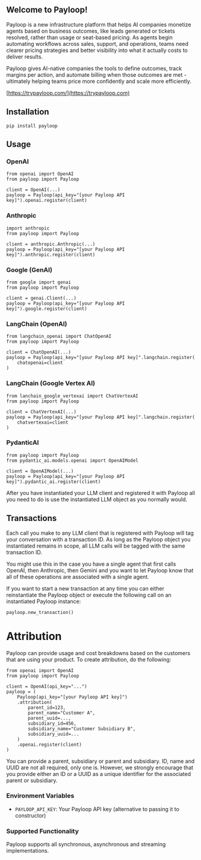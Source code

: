 Welcome to Payloop!
-------------------

Payloop is a new infrastructure platform that helps AI companies monetize agents based on business outcomes, like leads generated or tickets resolved, rather than usage or seat-based pricing. As agents begin automating workflows across sales, support, and operations, teams need clearer pricing strategies and better visibility into what it actually costs to deliver results.

Payloop gives AI-native companies the tools to define outcomes, track margins per action, and automate billing when those outcomes are met - ultimately helping teams price more confidently and scale more efficiently.

[https://trypayloop.com/](https://trypayloop.com)

## Installation

    pip install payloop

## Usage

### OpenAI

    from openai import OpenAI
    from payloop import Payloop

    client = OpenAI(...)
    payloop = Payloop(api_key="[your Payloop API key]").openai.register(client)

### Anthropic

    import anthropic
    from payloop import Payloop

    client = anthropic.Anthropic(...)
    payloop = Payloop(api_key="[your Payloop API key]").anthropic.register(client)

### Google (GenAI)

    from google import genai
    from payloop import Payloop

    client = genai.Client(...)
    payloop = Payloop(api_key="[your Payloop API key]").google.register(client)

### LangChain (OpenAI)

    from langchain_openai import ChatOpenAI
    from payloop import Payloop

    client = ChatOpenAI(...)
    payloop = Payloop(api_key="[your Payloop API key]".langchain.register(
        chatopenai=client
    )

### LangChain (Google Vertex AI)

    from lanchain_google_vertexai import ChatVertexAI
    from payloop import Payloop

    client = ChatVertexAI(...)
    payloop = Payloop(api_key="[your Payloop API key]".langchain.register(
        chatvertexai=client
    )

### PydanticAI

    from payloop import Payloop
    from pydantic_ai.models.openai import OpenAIModel

    client = OpenAIModel(...)
    payloop = Payloop(api_key="[your Payloop API key]").pydantic_ai.register(client)

After you have instantiated your LLM client and registered it with Payloop all you
need to do is use the instantiated LLM object as you normally would.

## Transactions

Each call you make to any LLM client that is registered with Payloop will tag your conversation with a transaction ID. As long as the Payloop object you instantiated remains in scope, all LLM calls will be tagged with the same transaction ID.

You might use this in the case you have a single agent that first calls OpenAI, then Anthropic, then Gemini and you want to let Payloop know that all of these operations are associated with a single agent.

If you want to start a new transaction at any time you can either reinstantiate the Payloop object or execute the following call on an instantiated Payloop instance:

    payloop.new_transaction()

# Attribution

Payloop can provide usage and cost breakdowns based on the customers that are using your product. To create attribution, do the following:

    from openai import OpenAI
    from payloop import Payloop

    client = OpenAI(api_key="...")
    payloop = (
        Payloop(api_key="[your Payloop API key]")
        .attribution(
            parent_id=123,
            parent_name="Customer A",
            parent_uuid=...,
            subsidiary_id=456,
            subsidiary_name="Customer Subsidiary B",
            subsidiary_uuid=...
        )
        .openai.register(client)
    )

You can provide a parent, subsidiary or parent and subsidiary. ID, name and UUID are not all required, only one is. However, we strongly encourage that you provide either an ID or a UUID as a unique identifier for the associated parent or subsidiary.

### Environment Variables

- `PAYLOOP_API_KEY`: Your Payloop API key (alternative to passing it to constructor)

### Supported Functionality

Payloop supports all synchronous, asynchronous and streaming implementations.
